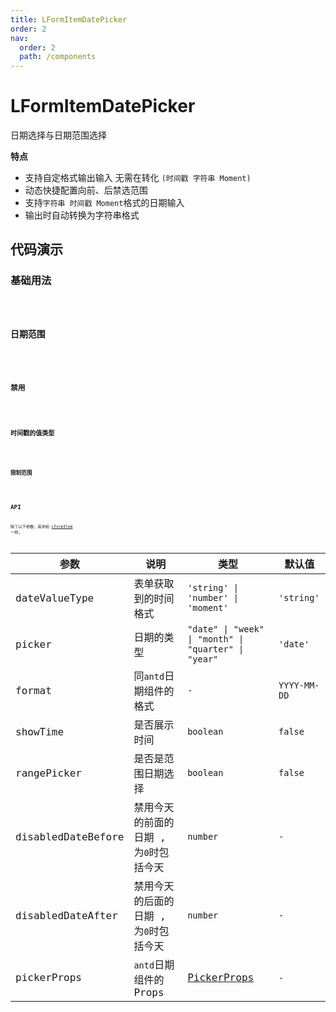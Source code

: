 ```yaml
---
title: LFormItemDatePicker
order: 2
nav:
  order: 2
  path: /components
---
```


# LFormItemDatePicker

日期选择与日期范围选择

**特点**

- 支持自定格式输出输入 无需在转化 `(时间戳 字符串 Moment) `
- 动态快捷配置向前、后禁选范围
- 支持`字符串 时间戳 Moment`格式的日期输入
- 输出时自动转换为字符串格式

## 代码演示

### 基础用法

<code src='./demos/Demo1.tsx'>

### 日期范围

<code src='./demos/Demo2.tsx'>

### 禁用

<code src='./demos/Demo3.tsx'>

### 时间戳的值类型

<code src='./demos/Demo4.tsx'>

### 限制范围

<code src='./demos/Demo5.tsx'>

## API

除了以下参数，其余和 [LFormItem](/components/form-item) 一样。

| 参数 | 说明 | 类型 | 默认值 |
| --- | --- | --- | --- |
| dateValueType | 表单获取到的时间格式 | `'string' \| 'number' \| 'moment'` | `'string'` |
| picker | 日期的类型 | `"date" \| "week" \| "month" \| "quarter" \| "year"` | `'date'` |
| format | 同`antd`日期组件的格式 | `-` | `YYYY-MM-DD` |
| showTime | 是否展示时间 | `boolean` | `false` |
| rangePicker | 是否是范围日期选择 | `boolean` | `false` |
| disabledDateBefore | 禁用今天的前面的日期 , 为`0`时包括今天 | `number` | `-` |
| disabledDateAfter | 禁用今天的后面的日期 , 为`0`时包括今天 | `number` | `-` |
| pickerProps | `antd`日期组件的 Props | [PickerProps](https://4x.ant.design/components/date-picker-cn/#%E5%85%B1%E5%90%8C%E7%9A%84-API) | `-` |
